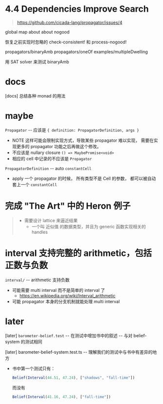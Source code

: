 # 4.4 Dependencies Improve Search

> https://github.com/cicada-lang/propagator/issues/4

global map about about nogood

恢复之前实现时忽略的 check-consistent! 和 process-nogood!

propagators/binaryAmb
propagators/oneOf
examples/multipleDwelling

用 SAT solver 来测试 binaryAmb

# docs

[docs] 总结各种 monad 的用法

# maybe

`Propagator` -- 应该是 `{ definition: PropagatorDefinition, args }`

- NOTE 这样可能会限制实现方式，导致某些 propagator 难以实现，
  需要在实现更多的 propagator 功能之后再做这个修改。
- 不应该是 nullary closure `() => MaybePromise<void>`
- 相应的 cell 中记录的不应该是 `Propagator`

`PropagatorDefinition` -- auto `constantCell`

- apply 一个 propagator 的时候，
  所有类型不是 Cell 的参数，
  都可以被自动套上一个 `constantCell`

# 完成 "The Art" 中的 Heron 例子

> - 需要设计 lattice 来逼近结果
>   - 一个叫 近似值 的数据类型，并且为 generic 函数实现相关的 handles

# interval 支持完整的 arithmetic，包括正数与负数

`interval/` -- arithmetic 支持负数

- 可能需要 multi interval 而不是简单的 interval 了
  - https://en.wikipedia.org/wiki/Interval_arithmetic
- 可能 propagator 本身的分支机制就能处理 multi interval

# later

[later] `barometer-belief.test` -- 在测试中增加书中的叙述 -- 与对 belief-system 的测试相同

[later] barometer-belief-system.test.ts -- 理解我们的测试中与书中有差异的地方

- 书中第一个测试只有：

  ```typescript
  Belief(Interval(44.51, 47.24), ["shadows", "fall-time"])
  ```

  而没有

  ```typescript
  Belief(Interval(41.16, 47.24), ["fall-time"])
  ```
